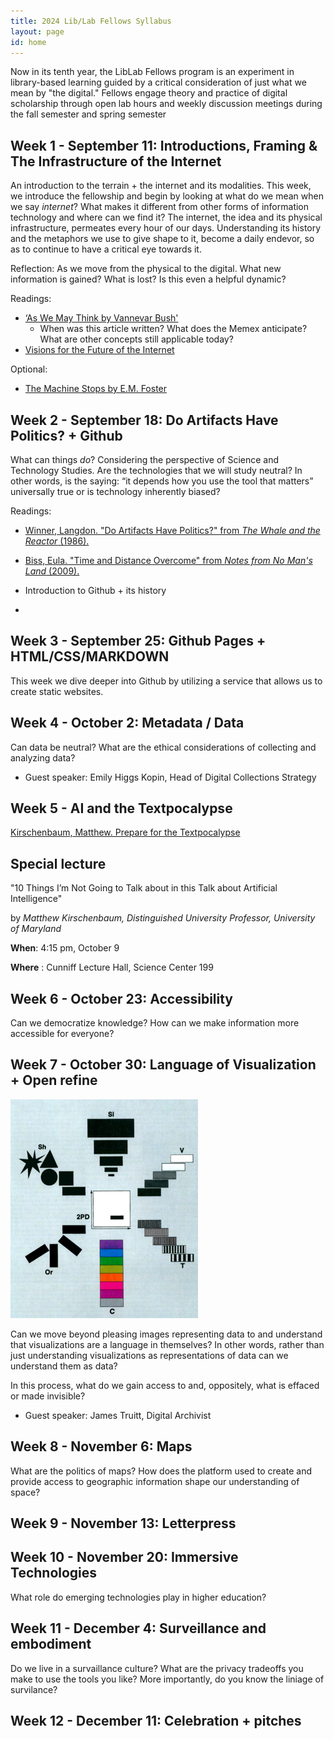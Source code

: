 ```yaml
---
title: 2024 Lib/Lab Fellows Syllabus
layout: page
id: home
---
```


Now in its tenth year, the LibLab Fellows program is an experiment in library-based learning guided by a critical consideration of just what we mean by "the digital." Fellows engage theory and practice of digital scholarship through open lab hours and weekly discussion meetings during the fall semester and spring semester


## Week 1 - September 11: Introductions, Framing & The Infrastructure of the Internet


An introduction to the terrain + the internet and its modalities. This week, we introduce the fellowship and begin by looking at what do we mean when we say *internet*? What makes it different from other forms of information technology and where can we find it? The internet, the idea and its physical infrastructure, permeates every hour of our days. Understanding its history and the metaphors we use to give shape to it, become a daily endevor, so as to continue to have a critical eye towards it.

Reflection: As we move from the physical to the digital. What new information is gained? What is lost? Is this even a helpful dynamic?


Readings:
- [‘As We May Think by Vannevar Bush'](https://www.theatlantic.com/magazine/archive/1945/07/as-we-may-think/303881/)
    - When was this article written? What does the Memex anticipate? What are other concepts still applicable today?
- [Visions for the Future of the Internet](https://findingctrl.nesta.org.uk/)

Optional:
- [The Machine Stops by E.M. Foster](https://www.cs.ucdavis.edu/~koehl/Teaching/ECS188/PDF_files/Machine_stops.pdf)

## Week 2 - September 18: Do Artifacts Have Politics? + Github

What can things *do*? Considering the perspective of Science and Technology Studies. Are the technologies that we will study neutral? In other words, is the saying: “it depends how you use the tool that matters” universally true or is technology inherently biased?

Readings:
- [Winner, Langdon. "Do Artifacts Have Politics?" from *The Whale and the Reactor* (1986).](https://www.cc.gatech.edu/~beki/cs4001/Winner.pdf)
- [Biss, Eula. "Time and Distance Overcome" from *Notes from No Man's Land* (2009).](https://pubs.lib.uiowa.edu/iowareview/article/16487/galley/124886/view/)

- Introduction to Github + its history
- 
## Week 3 - September 25: Github Pages + HTML/CSS/MARKDOWN

This week we dive deeper into Github by utilizing a service that allows us to create static websites. 

## Week 4 - October 2: Metadata / Data

Can data be neutral? What are the ethical considerations of collecting and analyzing data? 

<!-- - [Hui, Yuk. ChatGPT, or the Eschatology of Machines](https://www.e-flux.com/journal/137/544816/chatgpt-or-the-eschatology-of-machines/)
- [Dzieza, Josh. AI Is a Lot of Work: As the technology becomes ubiquitous, a vast tasker underclass is emerging — and not going anywhere.](https://nymag.com/intelligencer/article/ai-artificial-intelligence-humans-technology-business-factory.html)
- [Moderator Mayhem](https://moderatormayhem.engine.is/) -->
  
<!--## Week 5 - October 9: Metadata / Data

Can data be neutral? What are the ethical considerations of collecting and analyzing data? 

<!-- Lisa Gitelman and Virginia Jackson write in the introduction for *"Raw Data" Is an Oxymoron*, 
>"Data need to be imagined as data to exist and function as such, and the imagination of data entails an interpretive base."

What do you think when you hear the term "raw data"? 

- [Gitelman,Lisa & Jackson, Virginia.Raw Data is an Oxymoron: Introduction ](https://doi.org/10.7551/mitpress/9302.001.0001)
- [D'Ignazio,Catherine & Klein, Lauren. Data Feminism: Chapter 1 The Power Chater](https://doi.org/10.7551/mitpress/11805.001.0001)
- [Data Feminism reading group](https://datafeminism.io/blog/book/data-feminism-reading-group/) -->

 - Guest speaker: Emily Higgs Kopin, Head of Digital Collections Strategy

## Week 5 - AI and the Textpocalypse

[Kirschenbaum, Matthew. Prepare for the Textpocalypse](https://www.theatlantic.com/technology/archive/2023/03/ai-chatgpt-writing-language-models/673318/)

## Special lecture 
"10 Things I’m Not Going to Talk about in this Talk about Artificial Intelligence"

by
*Matthew Kirschenbaum, Distinguished University Professor, University of Maryland*

**When**: 4:15 pm, October 9

**Where** : Cunniff Lecture Hall, Science Center 199


## Week 6 - October 23: Accessibility
Can we democratize knowledge? How can we make information more accessible for everyone?

<!--- [Clark, Jasmine. A coordinated effort: Cultural and policy requirements for digital accessibility](https://www.tandfonline.com/doi/full/10.1080/10691316.2021.1932659)

- [Imersive Reader. Video. Watch first 10 minutes](https://learn.microsoft.com/en-us/training/educator-center/product-guides/immersive-reader/)

- HTML/CSS demo. Static vs Dynaic website

- Guest speakers: Jessica Brangiel, Electronic Resources Librarian & Jenn Moore, Course Content Accessibility Manager -->

## Week 7 - October 30: Language of Visualization + Open refine

[![Bertin, Semiology of Graphics. 1983. p. 43.](media/bertin.png)](https://www.historyofinformation.com/detail.php?id=3361)

Can we move beyond pleasing images representing data to and understand that visualizations are a language in themselves? In other words, rather than just understanding visualizations as representations of data can we understand them as data?

In this process, what do we gain access to and, oppositely, what is effaced or made invisible?

<!-- - [Drucker, Johanna. “Graphical Approaches to the Digital Humanities.” *A New Companion to Digital Humanities*, edited by Susan Schreibman et al. (2016): 290–302.](https://ebookcentral.proquest.com/lib/swarthmore/reader.action?docID=4093339&ppg=290) 
- [1969 "Mother of All Demos"](https://youtu.be/B6rKUf9DWRI)
- [Yau, Nathan. Visualizing the Unertainty in Data](https://flowingdata.com/2018/01/08/visualizing-the-uncertainty-in-data/)
- *optional in class reading*[Osman, Jenna. from *Motion Studies*. PEN Poetry Series. November 25, 2015.](https://pen.org/from-motion-studies/)-->

- Guest speaker: James Truitt, Digital Archivist

## Week 8 - November 6: Maps
What are the politics of maps? How does the platform used to create and provide access to geographic information shape our understanding of space? 

<!-- - [How to Lie with Maps](https://tripod.swarthmore.edu/permalink/01TRI_INST/1e1odpu/alma991013533059704921) 
- [How to Map Nothing](https://placesjournal.org/article/how-to-map-nothing/)-->

## Week 9 - November 13: Letterpress

## Week 10 - November 20: Immersive Technologies
What role do emerging technologies play in higher education?

<!-- - [Nakamura, Lisa. Virtous Virtual Realities](https://journals.sagepub.com/doi/full/10.1177/1470412920906259)
- [DLFteach Toolkit Volume 2: Lesson Plans on Immersive Pedagogy](https://dlfteach.pubpub.org/dlfteach-toolkit-2)
- [Make your own avatar](https://readyplayer.me/avatar )-->

## Week 11 - December 4: Surveillance and embodiment
Do we live in a survaillance culture? What are the privacy tradeoffs you make to use the tools you like? More importantly, do you know the liniage of survilance?

<!--  [Browne, Simone. Dark Matters: On the Surveillance of Blackness. Introduction and Ch. 1](https://tripod.swarthmore.edu/permalink/01TRI_INST/ba5lsr/alma991018837042204921)
-  [Brunton, Finn  & Nissenbaum, Helen. Obfuscation: A User's Guide for Privacy and Protest. Chapter 3: Why Obfuscation is Necessary](https://tripod.swarthmore.edu/permalink/01TRI_INST/ba5lsr/alma991018845263404921)-->

## Week 12 - December 11: Celebration + pitches
